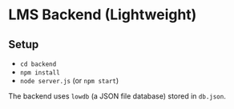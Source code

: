
# LMS Backend (Lightweight)
## Setup
- `cd backend`
- `npm install`
- `node server.js` (or `npm start`)

The backend uses `lowdb` (a JSON file database) stored in `db.json`.
